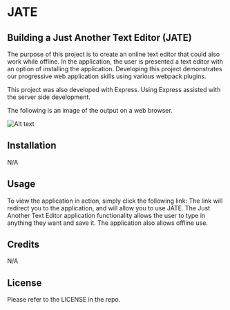 # JATE

## Building a Just Another Text Editor (JATE)

The purpose of this project is to create an online text editor that could also work while offline. In the application, the user is presented a text editor with an option of installing the application. Developing this project demonstrates our progressive web application skills using various webpack plugins.

This project was also developed with Express. Using Express assisted with the server side development.

The following is an image of the output on a web browser.

![Alt text](./client/src/images/Screenshot%202024-03-31%20at%202.49.07 PM.png)



## Installation

N/A

## Usage

To view the application in action, simply click the following link:
The link will redirect you to the application, and will allow you to use JATE. The Just Another Text Editor application functionality allows the user to type in anything they want and save it. The application also allows offline use. 

## Credits

N/A

## License

Please refer to the LICENSE in the repo.